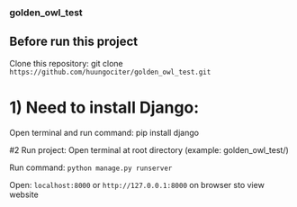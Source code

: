 ### golden_owl_test
## Before run this project 
Clone this repository: git clone ```https://github.com/huungociter/golden_owl_test.git```

# 1) Need to install Django: 
Open terminal and run command: pip install django

#2 Run project: 
Open terminal at root directory (example: golden_owl_test/)
 
Run command: ```python manage.py runserver```

Open: ```localhost:8000``` or ```http://127.0.0.1:8000``` on browser sto view website
